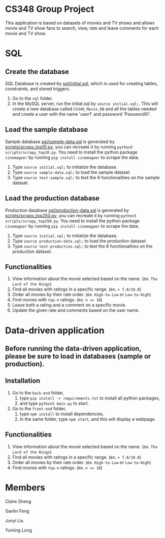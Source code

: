 # CS348 Group Project

This application is based on datasets of movies and TV shows and allows movie and TV show fans to search, view, rate and leave comments for each movie and TV show.

# SQL
## Create the database
SQL Database is created by [sql/initial.sql](sql/initial.sql), which is used for creating tables, constraints, and stored triggers.
1. Go to the `sql` folder.
1. In the MySQL server, run the initial.sql by `source initial.sql;`.  This will create a new database called `CS348_Movie_DB` and all the tables needed and create a user with the name 'user1' and password 'Password0!'.

## Load the sample database
Sample database  [sql/sample-data.sql](sql/sample-data.sql) is generated by [scripts/scrapy_top10.py](scripts/scrapy_top10.py), you can recreate it by running `python3 scripts/scrapy_top10.py`. You need to install the python package `cinemagoer` by running `pip install cinemagoer` to scrape the data.
1. Type `source initial.sql;` to initialize the database.
1. Type `source sample-data.sql;` to load the sample dataset.
1. Type `source test-sample.sql;` to test the 6 functionalities on the sample dataset.

## Load the production database
Production database [sql/production-data.sql](sql/production-data.sql) is generated by [scripts/scrapy_top250.py](scripts/scrapy_top250.py), you can recreate it by running `python3 scripts/scrapy_top250.py`. You need to install the python package `cinemagoer` by running `pip install cinemagoer` to scrape the data.
1. Type `source initial.sql;` to initialize the database.
1. Type `source production-data.sql;` to load the production dataset.
1. Type `source test-production.sql;` to test the 6 functionalities on the production dataset.

## Functionalities
1. View information about the movie selected based on the name. (ex. `The Lord of the Rings`)
2. Find all movies with ratings in a specific range. (ex. `> 7.0/10.0`)
3. Order all movies by their rate order. (ex. `High-to-Low` or `Low-to-High`)
4. Find movies with `top-n` ratings. (ex. `n <= 10`)
5. Leave both a rating and a comment on a specific movie.
6. Update the given rate and comments based on the user name.

# Data-driven application
## Before running the data-driven application, please be sure to load in databases (sample or production).
## Installation
1. Go to the `back-end` folder,
    1. type ` pip install -r requirements.txt ` to install all python packages,
    2. and type `python3 main.py` to start.
2. Go to the `front-end` folder,
    1. type `npm install` to install dependencies,
    2. In the same folder, type `npm start`, and this will display a webpage.
    
## Functionalities
1. View information about the movie selected based on the name. (ex. `The Lord of the Rings`)
2. Find all movies with ratings in a specific range. (ex. `> 7.0/10.0`)
3. Order all movies by their rate order. (ex. `High-to-Low` or `Low-to-High`)
4. Find movies with `top-n` ratings. (ex. `n <= 10`)

# Members
Claire Sheng

Ganlin Feng

Junyi Liu

Yuming Long

